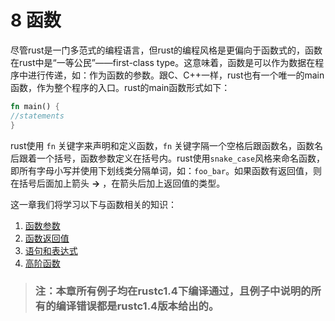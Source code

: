 # 8 函数
  尽管rust是一门多范式的编程语言，但rust的编程风格是更偏向于函数式的，函数在rust中是“一等公民”——first-class type。这意味着，函数是可以作为数据在程序中进行传递，如：作为函数的参数。跟C、C++一样，rust也有一个唯一的main函数，作为整个程序的入口。rust的main函数形式如下：  
  ```rust
fn main() {
  //statements  
}
  ```
  rust使用 `fn` 关键字来声明和定义函数，`fn` 关键字隔一个空格后跟函数名，函数名后跟着一个括号，函数参数定义在括号内。rust使用`snake_case`风格来命名函数，即所有字母小写并使用下划线类分隔单词，如：`foo_bar`。如果函数有返回值，则在括号后面加上箭头 __->__ ，在箭头后加上返回值的类型。  

  这一章我们将学习以下与函数相关的知识：  
  1. [函数参数](08-01-arguement.md)
  2. [函数返回值](08-02-return_value.md)
  3. [语句和表达式](08-03-statement_expression.md)
  4. [高阶函数](08-04-high_order_function.md)

> ### 注：本章所有例子均在rustc1.4下编译通过，且例子中说明的所有的编译错误都是rustc1.4版本给出的。
